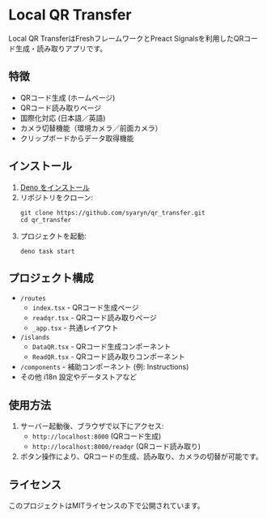 # Local QR Transfer

Local QR TransferはFreshフレームワークとPreact
Signalsを利用したQRコード生成・読み取りアプリです。

## 特徴

- QRコード生成 (ホームページ)
- QRコード読み取りページ
- 国際化対応 (日本語／英語)
- カメラ切替機能（環境カメラ／前面カメラ）
- クリップボードからデータ取得機能

## インストール

1. [Deno をインストール](https://deno.land/manual/getting_started/installation)
2. リポジトリをクローン:
   ```
   git clone https://github.com/syaryn/qr_transfer.git
   cd qr_transfer
   ```
3. プロジェクトを起動:
   ```
   deno task start
   ```

## プロジェクト構成

- `/routes`
  - `index.tsx` - QRコード生成ページ
  - `readqr.tsx` - QRコード読み取りページ
  - `_app.tsx` - 共通レイアウト
- `/islands`
  - `DataQR.tsx` - QRコード生成コンポーネント
  - `ReadQR.tsx` - QRコード読み取りコンポーネント
- `/components` - 補助コンポーネント (例: Instructions)
- その他 i18n 設定やデータストアなど

## 使用方法

1. サーバー起動後、ブラウザで以下にアクセス:
   - `http://localhost:8000` (QRコード生成)
   - `http://localhost:8000/readqr` (QRコード読み取り)
2. ボタン操作により、QRコードの生成、読み取り、カメラの切替が可能です。

## ライセンス

このプロジェクトはMITライセンスの下で公開されています。
